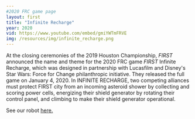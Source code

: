 ```yaml
---
#2020 FRC game page
layout: first
title: "Infinite Recharge"
year: 2020
vid: https://www.youtube.com/embed/gmiYWTmFRVE
img: /resources/img/infinite_recharge.png
---
```


At the closing ceremonies of the 2019 Houston Championship, *FIRST* announced the name and theme for the 2020 FRC game *FIRST* Infinite Recharge, which was designed in partnership with Lucasfilm and Disney's Star Wars: Force for Change philanthropic initiative. They released the full game on January 4, 2020. In INFINITE RECHARGE, two competing alliances must protect FIRST city from an incoming asteroid shower by collecting and scoring power cells, energizing their shield generator by rotating their control panel, and climbing to make their shield generator operational.

See our robot [here.](/team/robots)